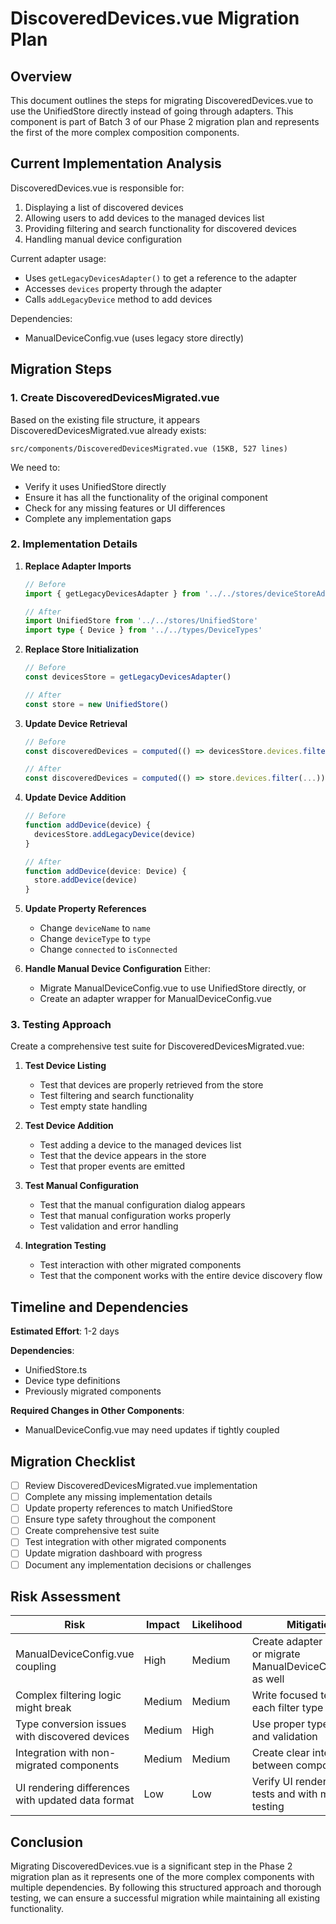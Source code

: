 # DiscoveredDevices.vue Migration Plan

## Overview

This document outlines the steps for migrating DiscoveredDevices.vue to use the UnifiedStore directly instead of going through adapters. This component is part of Batch 3 of our Phase 2 migration plan and represents the first of the more complex composition components.

## Current Implementation Analysis

DiscoveredDevices.vue is responsible for:

1. Displaying a list of discovered devices
2. Allowing users to add devices to the managed devices list
3. Providing filtering and search functionality for discovered devices
4. Handling manual device configuration

Current adapter usage:

- Uses `getLegacyDevicesAdapter()` to get a reference to the adapter
- Accesses `devices` property through the adapter
- Calls `addLegacyDevice` method to add devices

Dependencies:

- ManualDeviceConfig.vue (uses legacy store directly)

## Migration Steps

### 1. Create DiscoveredDevicesMigrated.vue

Based on the existing file structure, it appears DiscoveredDevicesMigrated.vue already exists:

```
src/components/DiscoveredDevicesMigrated.vue (15KB, 527 lines)
```

We need to:

- Verify it uses UnifiedStore directly
- Ensure it has all the functionality of the original component
- Check for any missing features or UI differences
- Complete any implementation gaps

### 2. Implementation Details

1. **Replace Adapter Imports**

   ```ts
   // Before
   import { getLegacyDevicesAdapter } from '../../stores/deviceStoreAdapter'

   // After
   import UnifiedStore from '../../stores/UnifiedStore'
   import type { Device } from '../../types/DeviceTypes'
   ```

2. **Replace Store Initialization**

   ```ts
   // Before
   const devicesStore = getLegacyDevicesAdapter()

   // After
   const store = new UnifiedStore()
   ```

3. **Update Device Retrieval**

   ```ts
   // Before
   const discoveredDevices = computed(() => devicesStore.devices.filter(...))

   // After
   const discoveredDevices = computed(() => store.devices.filter(...))
   ```

4. **Update Device Addition**

   ```ts
   // Before
   function addDevice(device) {
     devicesStore.addLegacyDevice(device)
   }

   // After
   function addDevice(device: Device) {
     store.addDevice(device)
   }
   ```

5. **Update Property References**

   - Change `deviceName` to `name`
   - Change `deviceType` to `type`
   - Change `connected` to `isConnected`

6. **Handle Manual Device Configuration**
   Either:
   - Migrate ManualDeviceConfig.vue to use UnifiedStore directly, or
   - Create an adapter wrapper for ManualDeviceConfig.vue

### 3. Testing Approach

Create a comprehensive test suite for DiscoveredDevicesMigrated.vue:

1. **Test Device Listing**

   - Test that devices are properly retrieved from the store
   - Test filtering and search functionality
   - Test empty state handling

2. **Test Device Addition**

   - Test adding a device to the managed devices list
   - Test that the device appears in the store
   - Test that proper events are emitted

3. **Test Manual Configuration**

   - Test that the manual configuration dialog appears
   - Test that manual configuration works properly
   - Test validation and error handling

4. **Integration Testing**
   - Test interaction with other migrated components
   - Test that the component works with the entire device discovery flow

## Timeline and Dependencies

**Estimated Effort**: 1-2 days

**Dependencies**:

- UnifiedStore.ts
- Device type definitions
- Previously migrated components

**Required Changes in Other Components**:

- ManualDeviceConfig.vue may need updates if tightly coupled

## Migration Checklist

- [ ] Review DiscoveredDevicesMigrated.vue implementation
- [ ] Complete any missing implementation details
- [ ] Update property references to match UnifiedStore
- [ ] Ensure type safety throughout the component
- [ ] Create comprehensive test suite
- [ ] Test integration with other migrated components
- [ ] Update migration dashboard with progress
- [ ] Document any implementation decisions or challenges

## Risk Assessment

| Risk                                              | Impact | Likelihood | Mitigation                                                       |
| ------------------------------------------------- | ------ | ---------- | ---------------------------------------------------------------- |
| ManualDeviceConfig.vue coupling                   | High   | Medium     | Create adapter wrapper or migrate ManualDeviceConfig.vue as well |
| Complex filtering logic might break               | Medium | Medium     | Write focused tests for each filter type                         |
| Type conversion issues with discovered devices    | Medium | High       | Use proper type guards and validation                            |
| Integration with non-migrated components          | Medium | Medium     | Create clear interfaces between components                       |
| UI rendering differences with updated data format | Low    | Low        | Verify UI rendering in tests and with manual testing             |

## Conclusion

Migrating DiscoveredDevices.vue is a significant step in the Phase 2 migration plan as it represents one of the more complex components with multiple dependencies. By following this structured approach and thorough testing, we can ensure a successful migration while maintaining all existing functionality.
